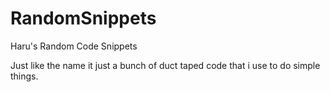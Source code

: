# RandomSnippets
Haru's Random Code Snippets

Just like the name it just a bunch of duct taped code that i use to do simple things.
